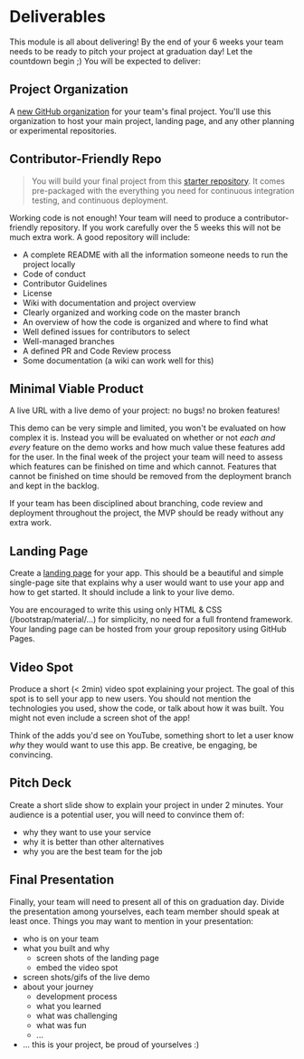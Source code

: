 # Deliverables

This module is all about delivering! By the end of your 6 weeks your team needs to be ready to pitch your project at graduation day! Let the countdown begin ;\) You will be expected to deliver:

## Project Organization

A [new GitHub organization](https://github.com/organizations/plan) for your team's final project. You'll use this organization to host your main project, landing page, and any other planning or experimental repositories.

## Contributor-Friendly Repo

> You will build your final project from this [starter repository](https://github.com/HackYourFutureBelgium/final-project-starter). It comes pre-packaged with the everything you need for continuous integration testing, and continuous deployment.

Working code is not enough! Your team will need to produce a contributor-friendly repository. If you work carefully over the 5 weeks this will not be much extra work. A good repository will include:

- A complete README with all the information someone needs to run the project locally
- Code of conduct
- Contributor Guidelines
- License
- Wiki with documentation and project overview
- Clearly organized and working code on the master branch
- An overview of how the code is organized and where to find what
- Well defined issues for contributors to select
- Well-managed branches
- A defined PR and Code Review process
- Some documentation \(a wiki can work well for this\)

## Minimal Viable Product

A live URL with a live demo of your project: no bugs! no broken features!

This demo can be very simple and limited, you won't be evaluated on how complex it is. Instead you will be evaluated on whether or not _each and every_ feature on the demo works and how much value these features add for the user. In the final week of the project your team will need to assess which features can be finished on time and which cannot. Features that cannot be finished on time should be removed from the deployment branch and kept in the backlog.

If your team has been disciplined about branching, code review and deployment throughout the project, the MVP should be ready without any extra work.

## Landing Page

Create a [landing page](https://unbounce.com/landing-page-articles/what-is-a-landing-page/) for your app. This should be a beautiful and simple single-page site that explains why a user would want to use your app and how to get started. It should include a link to your live demo.

You are encouraged to write this using only HTML & CSS \(/bootstrap/material/...\) for simplicity, no need for a full frontend framework. Your landing page can be hosted from your group repository using GitHub Pages.

## Video Spot

Produce a short \(&lt; 2min\) video spot explaining your project. The goal of this spot is to sell your app to new users. You should not mention the technologies you used, show the code, or talk about how it was built. You might not even include a screen shot of the app!

Think of the adds you'd see on YouTube, something short to let a user know _why_ they would want to use this app. Be creative, be engaging, be convincing.

## Pitch Deck

Create a short slide show to explain your project in under 2 minutes. Your audience is a potential user, you will need to convince them of:

- why they want to use your service
- why it is better than other alternatives
- why you are the best team for the job

## Final Presentation

Finally, your team will need to present all of this on graduation day. Divide the presentation among yourselves, each team member should speak at least once. Things you may want to mention in your presentation:

- who is on your team
- what you built and why
  - screen shots of the landing page
  - embed the video spot
- screen shots/gifs of the live demo
- about your journey
  - development process
  - what you learned
  - what was challenging
  - what was fun
  - ...
- ... this is your project, be proud of yourselves :\)
